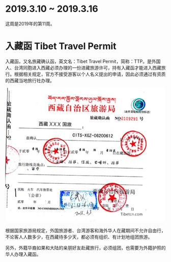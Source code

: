 # 2019.3.10 ~ 2019.3.16

这周是2019年的第11周。

# 入藏函 Tibet Travel Permit

入藏函，又名旅藏确认函，英文名：Tibet Travel Permit，简称：TTP。是外国人、台湾同胞进入西藏必须办理的一份进藏旅游许可，持有入藏函才能进入西藏旅行。根据相关规定，官方不接受游客以个人名义提出的申请，因此必须通过有资质的西藏当地旅行社办理。

![TTP](https://raw.githubusercontent.com/plusplus7/solutions/master/weekly/2019/miscs/week11/TTP.jpg)

根据国家旅游局规定，外国旅游者、台湾游客和海外华人在藏期间不允许自由行，不论客人人数多少，在西藏待多少天，都必须有组织、有计划地组团旅游。

另外，外籍华裔如果和大陆的亲朋好友赴藏旅行，必须组团，也需要为外籍护照的华人办理入藏函。